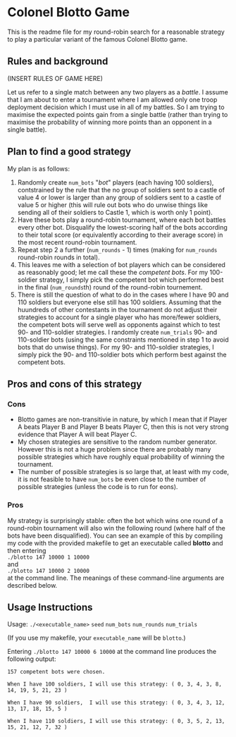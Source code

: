 # Colonel Blotto Game

This is the readme file for my round-robin search for a reasonable strategy 
to play a particular variant of the famous Colonel Blotto game.

## Rules and background

(INSERT RULES OF GAME HERE)

Let us refer to a single match between any two players as a *battle*. 
I assume that I am about to enter a tournament where I am allowed only one troop
deployment decision which I must use in all of my battles. So I am trying to maximise the expected points gain from a single battle  (rather than trying to maximise the probability of winning more points than an opponent 
in a single battle).

## Plan to find a good strategy

My plan is as follows:

1. Randomly create `num_bots` "*bot*" players (each having 100 soldiers), contstrained by the rule that the no group of soldiers sent to a castle of value 4 or lower is larger than any group of soldiers sent to a castle of value 5 or higher (this will rule out bots who do unwise things like sending all of their soldiers to Castle 1, which is worth only 1 point).
1. Have these bots play a round-robin tournament, where each bot battles every other bot. Disqualify the lowest-scoring half of the bots according to their total score (or equivalently according to their average score) in the most recent round-robin tournament.
1. Repeat step 2 a further (`num_rounds` - 1) times (making for `num_rounds` round-robin rounds in total). 
1. This leaves me with a selection of bot players which can be considered as reasonably good; let me call these the *competent bots*. For my 100-soldier strategy, I simply pick the competent bot which performed best in the final (`num_rounds`th) round of the round-robin tournement.
1. There is still the question of what to do in the cases where I have 90 and 110 soldiers but everyone else still has 100 soldiers. 
Assuming that the huundreds of other contestants in the tournament do not adjust their strategies to account for a single player who has more/fewer soldiers, the competent bots will serve well as opponents against which to test 90- and 110-soldier strategies.
I randomly create `num_trials` 90- and 110-soldier bots (using the same constraints mentioned in step 1 to avoid bots that do unwise things). For my 90- and 110-soldier strategies, I simply pick the 90- and 110-soldier bots which perform best against the competent bots. 

## Pros and cons of this strategy

### Cons
* Blotto games are non-transitivie in nature, by which I mean that if Player A beats Player B and Player B beats Player C, then this is not very strong evidence that Player A will beat Player C. 
* My chosen strategies are sensitive to the random number generator. However this is not a huge problem since there are probably many possible strategies which have roughly equal probability of winning the tournament. 
* The number of possible strategies is so large that, at least with my code, it is not feasible to have `num_bots` be even close to the number of possible strategies (unless the code is to run for eons). 
 
### Pros
My strategy is surprisingly stable: often the bot which wins one round of a round-robin tournament will also win the following round (where half of the bots have been disqualified). You can see an example of this by compiling my code with the provided makefile to get an executable called **blotto** and then entering <br/>
`./blotto 147 10000 1 10000` <br/>
and  <br/>
`./blotto 147 10000 2 10000` <br/>
at the command line. The meanings of these command-line arguments are described below. 

## Usage Instructions

Usage: `./<executable_name>` `seed` `num_bots` `num_rounds` `num_trials`

(If you use my makefile, your `executable_name` will be `blotto`.)

Entering `./blotto 147 10000 6 10000` at the command line produces the following output: 

`157 competent bots were chosen.`

`When I have 100 soldiers, I will use this strategy: ( 0, 3, 4, 3, 8, 14, 19, 5, 21, 23 )`

`When I have 90 soldiers,  I will use this strategy: ( 0, 3, 4, 3, 12, 13, 17, 18, 15, 5 )`

`When I have 110 soldiers, I will use this strategy: ( 0, 3, 5, 2, 13, 15, 21, 12, 7, 32 )`


